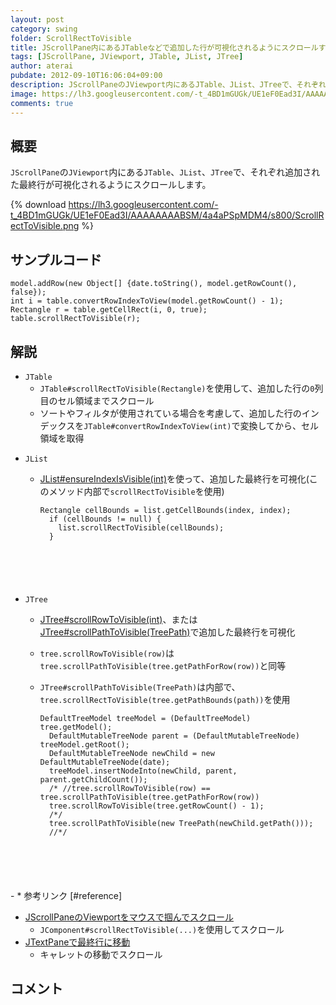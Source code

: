 ```yaml
---
layout: post
category: swing
folder: ScrollRectToVisible
title: JScrollPane内にあるJTableなどで追加した行が可視化されるようにスクロールする
tags: [JScrollPane, JViewport, JTable, JList, JTree]
author: aterai
pubdate: 2012-09-10T16:06:04+09:00
description: JScrollPaneのJViewport内にあるJTable、JList、JTreeで、それぞれ追加された最終行が可視化されるようにスクロールします。
image: https://lh3.googleusercontent.com/-t_4BD1mGUGk/UE1eF0Ead3I/AAAAAAAABSM/4a4aPSpMDM4/s800/ScrollRectToVisible.png
comments: true
---
```

## 概要
`JScrollPane`の`JViewport`内にある`JTable`、`JList`、`JTree`で、それぞれ追加された最終行が可視化されるようにスクロールします。

{% download https://lh3.googleusercontent.com/-t_4BD1mGUGk/UE1eF0Ead3I/AAAAAAAABSM/4a4aPSpMDM4/s800/ScrollRectToVisible.png %}

## サンプルコード
<pre class="prettyprint"><code>model.addRow(new Object[] {date.toString(), model.getRowCount(), false});
int i = table.convertRowIndexToView(model.getRowCount() - 1);
Rectangle r = table.getCellRect(i, 0, true);
table.scrollRectToVisible(r);
</code></pre>

## 解説
- `JTable`
    - `JTable#scrollRectToVisible(Rectangle)`を使用して、追加した行の`0`列目のセル領域までスクロール
    - ソートやフィルタが使用されている場合を考慮して、追加した行のインデックスを`JTable#convertRowIndexToView(int)`で変換してから、セル領域を取得

<!-- dummy comment line for breaking list -->

- `JList`
    - [JList#ensureIndexIsVisible(int)](http://docs.oracle.com/javase/jp/6/api/javax/swing/JList.html#ensureIndexIsVisible%28int%29)を使って、追加した最終行を可視化(このメソッド内部で`scrollRectToVisible`を使用)
        
        <pre class="prettyprint"><code>Rectangle cellBounds = list.getCellBounds(index, index);
        if (cellBounds != null) {
          list.scrollRectToVisible(cellBounds);
        }
</code></pre>
- `JTree`
    - [JTree#scrollRowToVisible(int)](http://docs.oracle.com/javase/jp/6/api/javax/swing/JTree.html#scrollRowToVisible%28int%29)、または[JTree#scrollPathToVisible(TreePath)](http://docs.oracle.com/javase/jp/6/api/javax/swing/JTree.html#scrollPathToVisible%28javax.swing.tree.TreePath%29)で追加した最終行を可視化
    - `tree.scrollRowToVisible(row)`は `tree.scrollPathToVisible(tree.getPathForRow(row))`と同等
    - `JTree#scrollPathToVisible(TreePath)`は内部で、`tree.scrollRectToVisible(tree.getPathBounds(path))`を使用
        
        <pre class="prettyprint"><code>DefaultTreeModel treeModel = (DefaultTreeModel) tree.getModel();
        DefaultMutableTreeNode parent = (DefaultMutableTreeNode) treeModel.getRoot();
        DefaultMutableTreeNode newChild = new DefaultMutableTreeNode(date);
        treeModel.insertNodeInto(newChild, parent, parent.getChildCount());
        /* //tree.scrollRowToVisible(row) == tree.scrollPathToVisible(tree.getPathForRow(row))
        tree.scrollRowToVisible(tree.getRowCount() - 1);
        /*/
        tree.scrollPathToVisible(new TreePath(newChild.getPath()));
        //*/
</code></pre>
    - * 参考リンク [#reference]
- [JScrollPaneのViewportをマウスで掴んでスクロール](https://ateraimemo.com/Swing/HandScroll.html)
    - `JComponent#scrollRectToVisible(...)`を使用してスクロール
- [JTextPaneで最終行に移動](https://ateraimemo.com/Swing/CaretPosition.html)
    - キャレットの移動でスクロール

<!-- dummy comment line for breaking list -->

## コメント
